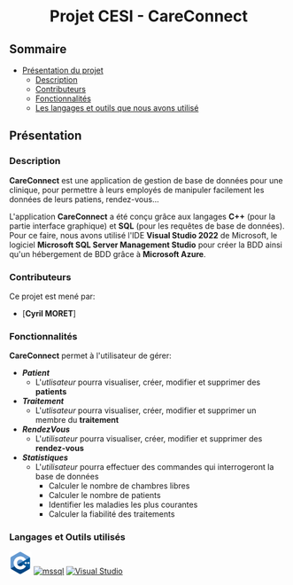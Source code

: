 <h1 align="center">Projet CESI - CareConnect </h1>

## Sommaire

-   [Présentation du projet](#Présentation)
    -   [Description](#Description)
    -   [Contributeurs](#Contributeurs)
    -   [Fonctionnalités](#Fonctionnalités)
    -   [Les langages et outils que nous avons utilisé](#Langages-et-Outils-utilisés)


## Présentation

### Description

**CareConnect** est une application de gestion de base de données pour une clinique, pour permettre à leurs employés de manipuler facilement les données de leurs patiens, rendez-vous...

L'application **CareConnect** a été conçu grâce aux langages **C++** (pour la partie interface graphique) et **SQL** (pour les requêtes de base de données). Pour ce faire, nous avons utilisé l'IDE **Visual Studio 2022** de Microsoft, le logiciel **Microsoft SQL Server Management Studio** pour créer la BDD ainsi qu'un hébergement de BDD grâce à **Microsoft Azure**.

### Contributeurs

Ce projet est mené par:

-   [**Cyril MORET**]

### Fonctionnalités

**CareConnect** permet à l'utilisateur de gérer:

-   **_Patient_**
    -   L'_utlisateur_ pourra visualiser, créer, modifier et supprimer des **patients**
-   **_Traitement_**
    -   L'_utlisateur_ pourra visualiser, créer, modifier et supprimer un membre du **traitement**
-   **_RendezVous_**
    -   L'_utilisateur_ pourra visualiser, créer, modifier et supprimer des **rendez-vous**
-   **_Statistiques_**
    -   L'_utilisateur_ pourra effectuer des commandes qui interrogeront la base de données
        -   Calculer le nombre de chambres libres
        -   Calculer le nombre de patients
        -   Identifier les maladies les plus courantes
        -   Calculer la fiabilité des traitements 
      
### Langages et Outils utilisés

<a href="https://www.w3schools.com/cpp/" target="_blank" rel="noreferrer"> <img src="https://raw.githubusercontent.com/devicons/devicon/master/icons/cplusplus/cplusplus-original.svg" alt="cplusplus" width="40" height="40"/></a>
<a href="https://www.microsoft.com/en-us/sql-server" target="_blank" rel="noreferrer"> <img src="https://www.svgrepo.com/show/303229/microsoft-sql-server-logo.svg" alt="mssql" width="40" height="40"/></a>
<a href="https://visualstudio.microsoft.com/" target="_blank" rel="noreferrer"> <img src="https://www.svgrepo.com/show/354520/visual-studio.svg" alt="Visual Studio" width="40" height="40"/></a>
<a href=""></a>


